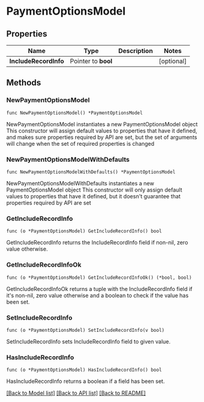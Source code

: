 # PaymentOptionsModel

## Properties

Name | Type | Description | Notes
------------ | ------------- | ------------- | -------------
**IncludeRecordInfo** | Pointer to **bool** |  | [optional] 

## Methods

### NewPaymentOptionsModel

`func NewPaymentOptionsModel() *PaymentOptionsModel`

NewPaymentOptionsModel instantiates a new PaymentOptionsModel object
This constructor will assign default values to properties that have it defined,
and makes sure properties required by API are set, but the set of arguments
will change when the set of required properties is changed

### NewPaymentOptionsModelWithDefaults

`func NewPaymentOptionsModelWithDefaults() *PaymentOptionsModel`

NewPaymentOptionsModelWithDefaults instantiates a new PaymentOptionsModel object
This constructor will only assign default values to properties that have it defined,
but it doesn't guarantee that properties required by API are set

### GetIncludeRecordInfo

`func (o *PaymentOptionsModel) GetIncludeRecordInfo() bool`

GetIncludeRecordInfo returns the IncludeRecordInfo field if non-nil, zero value otherwise.

### GetIncludeRecordInfoOk

`func (o *PaymentOptionsModel) GetIncludeRecordInfoOk() (*bool, bool)`

GetIncludeRecordInfoOk returns a tuple with the IncludeRecordInfo field if it's non-nil, zero value otherwise
and a boolean to check if the value has been set.

### SetIncludeRecordInfo

`func (o *PaymentOptionsModel) SetIncludeRecordInfo(v bool)`

SetIncludeRecordInfo sets IncludeRecordInfo field to given value.

### HasIncludeRecordInfo

`func (o *PaymentOptionsModel) HasIncludeRecordInfo() bool`

HasIncludeRecordInfo returns a boolean if a field has been set.


[[Back to Model list]](../README.md#documentation-for-models) [[Back to API list]](../README.md#documentation-for-api-endpoints) [[Back to README]](../README.md)


